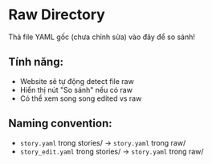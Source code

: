 # Raw Directory

Thả file YAML gốc (chưa chỉnh sửa) vào đây để so sánh!

## Tính năng:
- Website sẽ tự động detect file raw
- Hiển thị nút "So sánh" nếu có raw
- Có thể xem song song edited vs raw

## Naming convention:
- `story.yaml` trong stories/ → `story.yaml` trong raw/
- `story_edit.yaml` trong stories/ → `story.yaml` trong raw/
